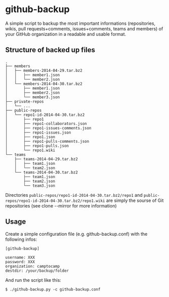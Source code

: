 github-backup
=============

A simple script to backup the most important informations (repositories, wikis, pull requests+comments, issues+comments, teams and members) of your GitHub organization in a readable and usable format.

Structure of backed up files
----------------------------

    .
    ├── members
    │   ├── members-2014-04-29.tar.bz2
    │   │   ├── member1.json
    │   │   └── member2.json
    │   └── members-2014-04-30.tar.bz2
    │       ├── member1.json
    │       ├── member2.json
    │       └── member3.json
    ├── private-repos
    │   └── ...
    ├── public-repos
    │   └── repo1-id-2014-04-30.tar.bz2
    │       ├── repo1
    │       ├── repo1-collaborators.json
    │       ├── repo1-issues-comments.json
    │       ├── repo1-issues.json
    │       ├── repo1.json
    │       ├── repo1-pulls-comments.json
    │       ├── repo1-pulls.json
    │       └── repo1.wiki
    └── teams
        ├── teams-2014-04-29.tar.bz2
        │   ├── team1.json
        │   └── team2.json
        └── teams-2014-04-30.tar.bz2
            ├── team1.json
            ├── team2.json
            └── team3.json

Directories `public-repos/repo1-id-2014-04-30.tar.bz2/repo1` and `public-repos/repo1-id-2014-04-30.tar.bz2/repo1.wiki` are simply the sourse of Git repositories (see clone --mirror for more information)

Usage
-----

Create a simple configuration file (e.g. github-backup.conf) with the following infos:

    [github-backup]

    username: XXX
    password: XXX
    organization: camptocamp
    destdir: /your/backup/folder

And run the script like this:

    $ ./github-backup.py -c github-backup.conf

